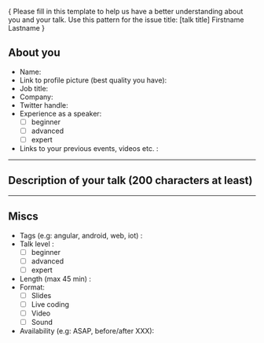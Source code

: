 { Please fill in this template to help us have a better understanding about you and your talk. Use this pattern for the issue title: [talk title] Firstname Lastname }

## About you

* Name:
* Link to profile picture (best quality you have):
* Job title:
* Company: 
* Twitter handle:
* Experience as a speaker:
    - [ ] beginner
    - [ ] advanced
    - [ ] expert
* Links to your previous events, videos etc. : 

---

## Description of your talk (200 characters at least)


---

## Miscs

* Tags (e.g: angular, android, web, iot) :
* Talk level :
    - [ ] beginner
    - [ ] advanced
    - [ ] expert
* Length (max 45 min) : 
* Format:
    - [ ] Slides
    - [ ] Live coding
    - [ ] Video
    - [ ] Sound
* Availability (e.g: ASAP, before/after XXX):
